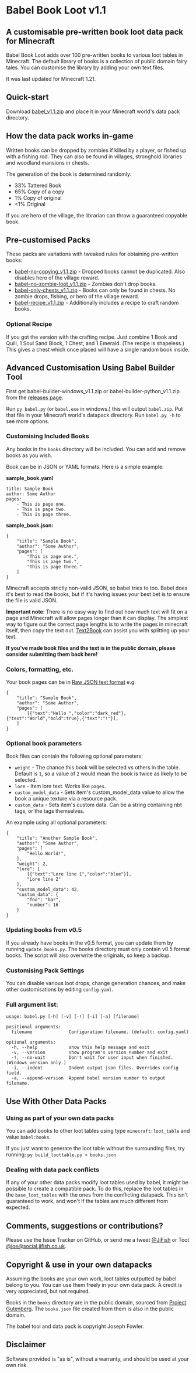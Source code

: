 # Babel Book Loot v1.1
## A customisable pre-written book loot data pack for Minecraft

Babel Book Loot adds over 100 pre-written books to various loot tables in Minecraft. The default library of books is a collection of public domain fairy tales. You can customise the library by adding your own text files.

It was last updated for Minecraft 1.21.

## Quick-start

Download [babel_v1.1.zip](https://github.com/JiFish/babel/releases/download/v1.1/babel_v1.1.zip) and place it in your Minecraft world's data pack directory.

## How the data pack works in-game

Written books can be dropped by zombies if killed by a player, or fished up with a fishing rod. They can also be found in villages, stronghold libraries and woodland mansions in chests.

The generation of the book is determined randomly:
- 33% Tattered Book
- 65% Copy of a copy
- 1% Copy of original
- <1% Original

If you are hero of the village, the librarian can throw a guaranteed copyable book.

## Pre-customised Packs

These packs are variations with tweaked rules for obtaining pre-written books:

- [babel-no-copying_v1.1.zip](https://github.com/JiFish/babel/releases/download/v1.1/babel-no-copying_v1.1.zip) - Dropped books cannot be duplicated. Also disables hero of the village reward.
- [babel-no-zombie-loot_v1.1.zip](https://github.com/JiFish/babel/releases/download/v1.1/babel-no-zombie-loot_v1.1.zip) - Zombies don't drop books.
- [babel-only-chests_v1.1.zip](https://github.com/JiFish/babel/releases/download/v1.1/babel-only-chests_v1.1.zip) - Books can only be found in chests. No zombie drops, fishing, or hero of the village reward.
- [babel-recipe_v1.1.zip](https://github.com/JiFish/babel/releases/download/v1.1/babel-recipe_v1.1.zip) - Additionally includes a recipe to craft random books.

### Optional Recipe

If you got the version with the crafting recipe. Just combine 1 Book and Quill, 1 Soul Sand Block, 1 Chest, and 1 Emerald. (The recipe is shapeless.) This gives a chest which once placed will have a single random book inside.

## Advanced Customisation Using Babel Builder Tool

First get babel-builder-windows_v1.1.zip or babel-builder-python_v1.1.zip from the [releases page](https://github.com/JiFish/babel/releases).

Run `py babel.py` (or `babel.exe` in windows.) this will output `babel.zip`. Put that file in your Minecraft world's datapack directory. Run `babel.py -h` to see more options.

### Customising Included Books

Any books in the `books` directory will be included. You can add and remove books as you wish.

Book can be in JSON or YAML formats. Here is a simple example:

**sample_book.yaml**
```
title: Sample Book
author: Some Author
pages:
    - This is page one.
    - This is page two.
    - This is page three.
```

**sample_book.json:**
```
{
    "title": "Sample Book",
    "author": "Some Author",
    "pages": [
        "This is page one.",
        "This is page two.",
        "This is page three."
    ]
}
```

Minecraft accepts strictly non-valid JSON, so babel tries to too. Babel does it's best to read the books, but if it's having issues your best bet is to ensure the file is valid JSON.

**Important note**: There is no easy way to find out how much text will fit on a page and Minecraft will allow pages longer than it can display. The simplest way to figure out the correct page lengths is to write the pages in minecraft itself, then copy the text out. [Text2Book](https://thewilley.github.io/Text2Book/) can assist you with splitting up your text.

**If you've made book files and the text is in the public domain, please consider submitting them back here!**

### Colors, formatting, etc.

Your book pages can be in [Raw JSON text format](https://minecraft.wiki/w/Raw_JSON_text_format) e.g.

```
{
    "title": "Sample Book",
    "author": "Some Author",
    "pages": [
        [{"text":"Hello ","color":"dark_red"},{"text":"World","bold":true},{"text":"!"}],
    ]
}
```

### Optional book parameters

Book files can contain the following optional parameters:
- `weight` - The chance this book will be selected vs others in the table. Default is `1`, so a value of `2` would mean the book is twice as likely to be selected.
- `lore` - Item lore text. Works like `pages`.
- `custom_model_data` - Sets item's custom_model_data value to allow the book a unique texture via a resource pack.
- `custom_data` - Sets item's custom data. Can be a string containing nbt tags, or the tags themselves.

An example using all optional parameters:

```
{
    "title": "Another Sample Book",
    "author": "Some Author",
    "pages": [
        "Hello World!",
    ],
    "weight": 2,
    "lore": [
        [{"text":"Lore line 1","color":"blue"}],
        "Lore line 2"
    ],
    "custom_model_data": 42,
    "custom_data": {
        "foo": "bar",
        "number": 16
    }
}
```

### Updating books from v0.5
If you already have books in the v0.5 format, you can update them by running `update_books.py`. The books directory must only contain v0.5 format books. The script will also overwrite the originals, so keep a backup.

### Customising Pack Settings

You can disable various loot drops, change generation chances, and make other customisations by editing `config.yaml`.

### Full argument list:
```
usage: babel.py [-h] [-v] [-!] [-i] [-a] [filename]

positional arguments:
  filename              Configuration filename. (default: config.yaml)

optional arguments:
  -h, --help            show this help message and exit
  -v, --version         show program's version number and exit
  -!, --no-wait         Don't wait for user input when finished. (Windows version only.)
  -i, --indent          Indent output json files. Overrides config field.
  -a, --append-version  Append babel version number to output filename.
```

## Use With Other Data Packs

### Using as part of your own data packs
You can add books to other loot tables using type `minecraft:loot_table` and value `babel:books`.

If you just want to generate the loot table without the surrounding files, try running: `py build_loottable.py > books.json`

### Dealing with data pack conflicts
If any of your other data packs modify loot tables used by babel, it might be possible to create a compatible pack. To do this, replace the loot tables in the `base_loot_tables` with the ones from the conflicting datapack. This isn't guaranteed to work, and won't if the tables are much different from expected.

## Comments, suggestions or contributions?
Please use the Issue Tracker on GitHub, or send me a tweet [@JiFish](https://twitter.com/intent/tweet?text=.@JiFish) or Toot [@joe@social.jifish.co.uk](https://social.jifish.co.uk/@joe).

## Copyright & use in your own datapacks
Assuming the books are your own work, loot tables outputted by babel belong to you. You can use them freely in your own data pack. A credit is very appreciated, but not required.

Books in the `books` directory are in the public domain, sourced from [Project Gutenberg](https://www.gutenberg.org/). The `books.json` file created from them is also in the public domain.

The babel tool and data pack is copyright Joseph Fowler.

## Disclaimer

Software provided is "as is", without a warranty, and should be used at your own risk.
